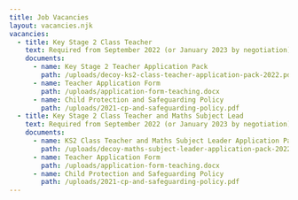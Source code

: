```yaml
---
title: Job Vacancies
layout: vacancies.njk
vacancies:
  - title: Key Stage 2 Class Teacher
    text: Required from September 2022 (or January 2023 by negotiation), the Governors are seeking make a permanent appointment for an outstanding KS2 teacher who can inspire and motivate children.
    documents:
      - name: Key Stage 2 Teacher Application Pack
        path: /uploads/decoy-ks2-class-teacher-application-pack-2022.pdf
      - name: Teacher Application Form
        path: /uploads/application-form-teaching.docx
      - name: Child Protection and Safeguarding Policy
        path: /uploads/2021-cp-and-safeguarding-policy.pdf
  - title: Key Stage 2 Class Teacher and Maths Subject Lead
    text: Required from September 2022 (or January 2023 by negotiation), the Governors are seeking make a permanent appointment for an outstanding KS2 teacher and maths subject leader who can inspire and motivate children while raising standards in maths for all pupils. This role will require the applicant to drive school improvement and be accountable for the outcomes through rigorous internal and external monitoring processes.
    documents:
      - name: KS2 Class Teacher and Maths Subject Leader Application Pack
        path: /uploads/decoy-maths-subject-leader-application-pack-2022.pdf
      - name: Teacher Application Form
        path: /uploads/application-form-teaching.docx
      - name: Child Protection and Safeguarding Policy
        path: /uploads/2021-cp-and-safeguarding-policy.pdf
---
```

